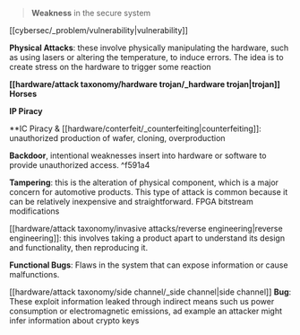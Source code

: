 > **Weakness** in the secure system


[[cybersec/_problem/vulnerability|vulnerability]]


**Physical Attacks**: these involve physically manipulating the hardware, such as using lasers or altering the temperature, to induce errors. The idea is to create stress on the hardware to trigger some reaction

**[[hardware/attack taxonomy/hardware trojan/_hardware trojan|trojan]] Horses**

**IP Piracy**

**IC Piracy & [[hardware/conterfeit/_counterfeiting|counterfeiting]]: unauthorized production of wafer, cloning, overproduction

**Backdoor**, intentional weaknesses insert into hardware or software to provide unauthorized access.  ^f591a4

**Tampering**: this is the alteration of physical component, which is a major concern for automotive products. This type of attack is common because it can be  relatively inexpensive and straightforward. FPGA bitstream modifications

[[hardware/attack taxonomy/invasive attacks/reverse engineering|reverse engineering]]: this involves taking a product apart to understand its design and functionality, then reproducing it.

**Functional Bugs**: Flaws in the system that can expose information or cause malfunctions.

[[hardware/attack taxonomy/side channel/_side channel|side channel]] **Bug**: These exploit information leaked through indirect means such us power consumption or electromagnetic emissions, ad example an attacker might infer information about crypto keys 

